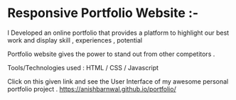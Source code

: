 # Responsive Portfolio Website :-

I Developed an online portfolio that provides a platform to highlight our best work and display skill , experiences , potential

Portfolio website gives the power to stand out from other competitors .

Tools/Technologies used : HTML / CSS / Javascript


Click on this given link and see the User Interface of my awesome personal portfolio project .
https://anishbarnwal.github.io/portfolio/
